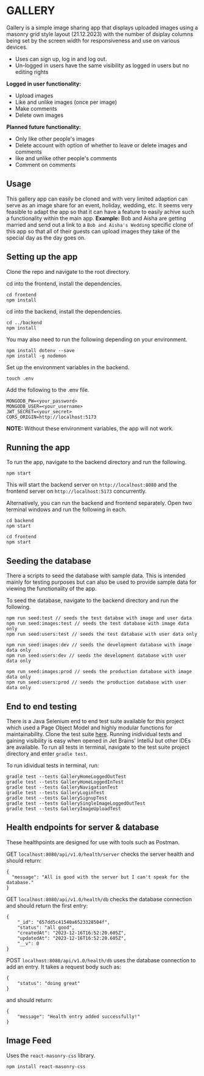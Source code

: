 # GALLERY

Gallery is a simple image sharing app that displays uploaded images using a masonry grid style layout (21.12.2023) with the number of dsiplay columns being set by the screen width for responsiveness and use on various devices.

- Uses can sign up, log in and log out.
- Un-logged in users have the same visibility as logged in users but no editing rights

**Logged in user functionality:**

- Upload images
- Like and unlike images (once per image)
- Make comments
- Delete own images

**Planned future functionality:**

- Only like other people's images
- Delete account with option of whether to leave or delete images and comments
- like and unlike other people's comments
- Comment on comments
  
## Usage

This gallery app can easily be cloned and with very limited adaption can serve as an image share for an event, holiday, wedding, etc. It seems very feasible to adapt the app so that it can have a feature to easily achive such a functionality within the main app.
**Example:** Bob and Aisha are getting married and send out a link to a `Bob and Aisha's Wedding` specific clone of this app so that all of their guests can upload images they take of the special day as the day goes on.

## Setting up the app

Clone the repo and navigate to the root directory.

cd into the frontend, install the dependencies.

```
cd frontend
npm install
```

cd into the backend, install the dependencies.

```
cd ../backend
npm install
```

You may also need to run the following depending on your environment.

```
npm install dotenv --save
npm install -g nodemon
```

Set up the environment variables in the backend.

```
touch .env
```

Add the following to the .env file.

```
MONGODB_PW=<your_password>
MONGODB_USER=<your_username>
JWT_SECRET=<your_secret>
CORS_ORIGIN=http://localhost:5173
```

**NOTE:** Without these environment variables, the app will not work.

## Running the app

To run the app, navigate to the backend directory and run the following.

```
npm start
```

This will start the backend server on `http://localhost:8080` and the frontend server on `http://localhost:5173` concurrently.

Alternatively, you can run the backend and frontend separately. Open two terminal windows and run the following in each.

```
cd backend
npm start
```
```
cd frontend
npm start
```

## Seeding the database

There a scripts to seed the database with sample data. This is intended mainly for testing purposes but can also be used to provide sample data for viewing the functionality of the app.

To seed the database, navigate to the backend directory and run the following.
```
npm run seed:test // seeds the test databse with image and user data
npm run seed:images:test // seeds the test database with image data only
npm run seed:users:test // seeds the test database with user data only
```
``` 
npm run seed:images:dev // seeds the development database with image data only
npm run seed:users:dev // seeds the development database with user data only
```
```
npm run seed:images:prod // seeds the production database with image data only
npm run seed:users:prod // seeds the production database with user data only
```

## End to end testing

There is a Java Selenium end to end test suite available for this project which used a Page Object Model and highly modular functions for maintainability.
Clone the test suite [here](https://github.com/pablisch/gallery-app-automation-test-suite).
Running inidividual tests and gaining visibility is easy when opened in Jet Brains' IntelliJ but other IDEs are available.
To run all tests in terminal, navigate to the test suite project directory and enter `gradle test`.

To run idividual tests in terminal, run:
```
gradle test --tests GalleryHomeLoggedOutTest
gradle test --tests GalleryHomeLoggedInTest
gradle test --tests GalleryNavigationTest
gradle test --tests GalleryLoginTest
gradle test --tests GallerySignupTest
gradle test --tests GallerySingleImageLoggedOutTest
gradle test --tests GalleryImageUploadTest
```

## Health endpoints for server & database

These healthpoints are designed for use with tools such as Postman.

GET `localhost:8080/api/v1.0/health/server` checks the server health and should return:

```
{
  "message": "All is good with the server but I can't speak for the database."
}
```

GET `localhost:8080/api/v1.0/health/db` checks the database connection and should return the first entry:

```
{
    "_id": "657dd5c41540a6523328504f",
    "status": "all good",
    "createdAt": "2023-12-16T16:52:20.605Z",
    "updatedAt": "2023-12-16T16:52:20.605Z",
    "__v": 0
}
```

POST `localhost:8080/api/v1.0/health/db` uses the database connection to add an entry. It takes a request body such as:

```
{
    "status": "doing great"
}
```

and should return:

```
{
    "message": "Health entry added successfully!"
}
```

## Image Feed

Uses the `react-masonry-css` library.

```
npm install react-masonry-css
```
